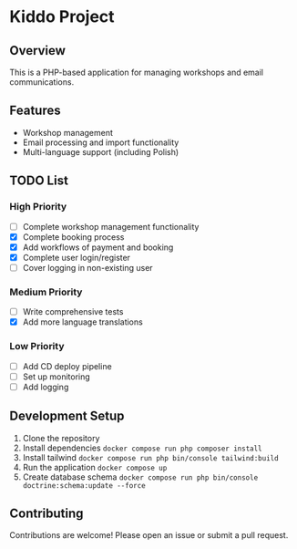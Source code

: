 # Kiddo Project

## Overview
This is a PHP-based application for managing workshops and email communications.

## Features
- Workshop management
- Email processing and import functionality
- Multi-language support (including Polish)

## TODO List

### High Priority
- [ ] Complete workshop management functionality
- [x] Complete booking process
- [x] Add workflows of payment and booking
- [x] Complete user login/register
- [ ] Cover logging in non-existing user 

### Medium Priority
- [ ] Write comprehensive tests
- [x] Add more language translations

### Low Priority
- [ ] Add CD deploy pipeline
- [ ] Set up monitoring
- [ ] Add logging

## Development Setup
1. Clone the repository
2. Install dependencies `docker compose run php composer install`
3. Install tailwind `docker compose run php bin/console tailwind:build`
4. Run the application `docker compose up`
5. Create database schema `docker compose run php bin/console doctrine:schema:update --force`

## Contributing
Contributions are welcome! Please open an issue or submit a pull request.